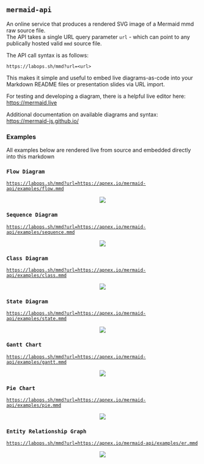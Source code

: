 ## `mermaid-api`
An online service that produces a rendered SVG image of a Mermaid mmd raw source file.  
The API takes a single URL query parameter `url` - which can point to any publically hosted valid `mmd` source file.  

The API call syntax is as follows:
```
https://labops.sh/mmd?url=<url>
```

This makes it simple and useful to embed live diagrams-as-code into your Markdown README files or presentation slides via URL import.  

For testing and developing a diagram, there is a helpful live editor here:  
https://mermaid.live

Additional documentation on available diagrams and syntax:  
https://mermaid-js.github.io/

### Examples
All examples below are rendered live from source and embedded directly into this markdown

### `Flow Diagram`
[`https://labops.sh/mmd?url=https://apnex.io/mermaid-api/examples/flow.mmd`](https://labops.sh/mmd?url=https://apnex.io/mermaid-api/examples/flow.mmd)
<p align="center">
	<img src="https://labops.sh/mmd?url=https://apnex.io/mermaid-api/examples/flow.mmd" />
</p>

### `Sequence Diagram`
[`https://labops.sh/mmd?url=https://apnex.io/mermaid-api/examples/sequence.mmd`](https://labops.sh/mmd?url=https://apnex.io/mermaid-api/examples/sequence.mmd)
<p align="center">
	<img src="https://labops.sh/mmd?url=https://apnex.io/mermaid-api/examples/sequence.mmd" />
</p>

### `Class Diagram`
[`https://labops.sh/mmd?url=https://apnex.io/mermaid-api/examples/class.mmd`](https://labops.sh/mmd?url=https://apnex.io/mermaid-api/examples/class.mmd)
<p align="center">
	<img src="https://labops.sh/mmd?url=https://apnex.io/mermaid-api/examples/class.mmd" />
</p>

### `State Diagram`
[`https://labops.sh/mmd?url=https://apnex.io/mermaid-api/examples/state.mmd`](https://labops.sh/mmd?url=https://apnex.io/mermaid-api/examples/state.mmd)
<p align="center">
	<img src="https://labops.sh/mmd?url=https://apnex.io/mermaid-api/examples/state.mmd" />
</p>

### `Gantt Chart`
[`https://labops.sh/mmd?url=https://apnex.io/mermaid-api/examples/gantt.mmd`](https://labops.sh/mmd?url=https://apnex.io/mermaid-api/examples/gantt.mmd)
<p align="center">
	<img src="https://labops.sh/mmd?url=https://apnex.io/mermaid-api/examples/gantt.mmd" />
</p>

### `Pie Chart`
[`https://labops.sh/mmd?url=https://apnex.io/mermaid-api/examples/pie.mmd`](https://labops.sh/mmd?url=https://apnex.io/mermaid-api/examples/pie.mmd)
<p align="center">
	<img src="https://labops.sh/mmd?url=https://apnex.io/mermaid-api/examples/pie.mmd" />
</p>

### `Entity Relationship Graph`
[`https://labops.sh/mmd?url=https://apnex.io/mermaid-api/examples/er.mmd`](https://labops.sh/mmd?url=https://apnex.io/mermaid-api/examples/er.mmd)
<p align="center">
	<img src="https://labops.sh/mmd?url=https://apnex.io/mermaid-api/examples/er.mmd" />
</p>
